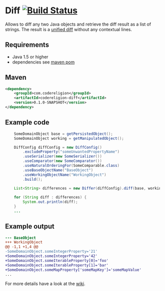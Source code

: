 # Diff [![Build Status](https://ssl.webpack.de/secure-jenkins.codereligion.com/buildStatus/icon?job=codereligion-diff-master-build-flow)](http://jenkins.codereligion.com/view/codereligion-diff/job/codereligion-diff-master-build-flow/)

Allows to diff any two Java objects and retrieve the diff result as a list of strings.
The result is a [unified diff](http://en.wikipedia.org/wiki/Diff#Unified_format) without any contextual lines.

## Requirements
* Java 1.5 or higher
* dependencies see [maven pom](pom.xml)

## Maven ##
```xml
<dependency>
	<groupId>com.codereligion</groupId>
	<artifactId>codereligion-diff</artifactId>
	<version>0.1.0-SNAPSHOT</version>
</dependency>
```

## Example code
```java
    SomeDomainObject base = getPersistedObject();
    SomeDomainObject working = getManipulatedObject();

    DiffConfig diffConfig = new DiffConfig()
        .excludeProperty("someUnwantedPropertyName")
        .useSerializer(new SomeSerializer())
        .useComparator(new SomeComparator())
        .useNaturalOrderingFor(SomeComparable.class)
        .useBaseObjectName("BaseObject")
        .useWorkingObjectName("WorkingObject")
        .build();
		
    List<String> differences = new Differ(diffConfig).diff(base, working);

    for (String diff : differences) {
        System.out.println(diff);
    }
	...
```

## Example output
```diff
--- BaseObject
+++ WorkingObject
@@ -1,1 +1,4 @@
-SomeDomainObject.someIntegerProperty='21'
+SomeDomainObject.someIntegerProperty='42'
+SomeDomainObject.someIterableProperty[0]='foo'
+SomeDomainObject.someIterableProperty[1]='bar'
+SomeDomainObject.someMapProperty['someMapKey']='someMapValue'
...
```

For more details have a look at the [wiki](https://github.com/codereligion/diff/wiki).
